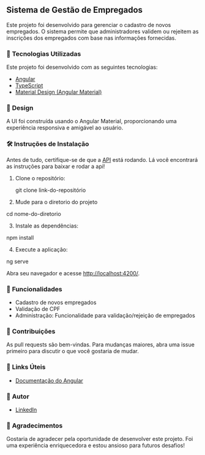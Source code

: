 ## **Sistema de Gestão de Empregados**

Este projeto foi desenvolvido para gerenciar o cadastro de novos empregados. O sistema permite que administradores validem ou rejeitem as inscrições dos empregados com base nas informações fornecidas.

### 🚀 **Tecnologias Utilizadas**

Este projeto foi desenvolvido com as seguintes tecnologias:

- [Angular](https://angular.io/)
- [TypeScript](https://www.typescriptlang.org/)
- [Material Design (Angular Material)](https://material.angular.io/)

### 🎨 **Design**

A UI foi construída usando o Angular Material, proporcionando uma experiência responsiva e amigável ao usuário.

### 🛠 **Instruções de Instalação**

Antes de tudo, certifique-se de que a [API](link-do-repositório-da-api) está rodando. Lá você encontrará as instruções para baixar e rodar a api!

1. Clone o repositório:
  
   git clone link-do-repositório

2. Mude para o diretorio do projeto

  cd nome-do-diretorio

3. Instale as dependências:
 
  npm install

4. Execute a aplicação:
  
  ng serve

Abra seu navegador e acesse [http://localhost:4200/](http://localhost:4200/).

### 📖 **Funcionalidades**

- Cadastro de novos empregados
- Validação de CPF
- Administração: Funcionalidade para validação/rejeição de empregados

### 🤝 **Contribuições**

As pull requests são bem-vindas. Para mudanças maiores, abra uma issue primeiro para discutir o que você gostaria de mudar.

### 🔗 **Links Úteis**

- [Documentação do Angular](https://angular.io/docs)

### 📌 **Autor**

- [LinkedIn](https://www.linkedin.com/in/joaolrocha07/)

### 🙏 **Agradecimentos**

Gostaria de agradecer pela oportunidade de desenvolver este projeto. Foi uma experiência enriquecedora e estou ansioso para futuros desafios!
